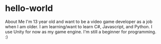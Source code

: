 # hello-world

About Me
I'm 13 year old and want to be a video game developer as a job when I am older. I am learning/want to learn C#, Javascript, and Python. I use Unity for now as my game engine. I'm still a beginner for programming. :)

